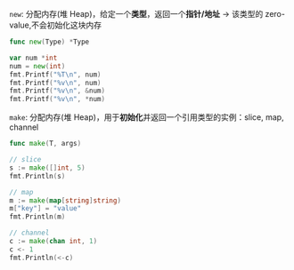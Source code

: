 `new`: 分配内存(堆 Heap)，给定一个**类型**，返回一个**指针/地址** → 该类型的 zero-value,不会初始化这块内存

```go
func new(Type) *Type

var num *int
num = new(int)
fmt.Printf("%T\n", num)
fmt.Printf("%v\n", num)
fmt.Printf("%v\n", &num)
fmt.Printf("%v\n", *num)
```

`make`: 分配内存(堆 Heap)，用于**初始化**并返回一个引用类型的实例：slice, map, channel

```go
func make(T, args)

// slice
s := make([]int, 5)
fmt.Println(s)

// map
m := make(map[string]string)
m["key"] = "value"
fmt.Println(m)

// channel
c := make(chan int, 1)
c <- 1
fmt.Println(<-c)
```

